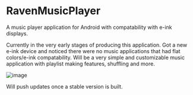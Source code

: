 # RavenMusicPlayer

A music player application for Android with compatability with e-ink displays.

Currently in the very early stages of producing this application. Got a new e-ink device and noticed there were no music applications that had flat colors/e-ink compatability. Will be a very simple and customizable music application with playlist making features, shuffling and more. 

![image](https://github.com/fkhan17/RavenMusicPlayer/assets/106523334/6c23502e-2a93-4174-b449-a18e679afcd3)


Will push updates once a stable version is built.
